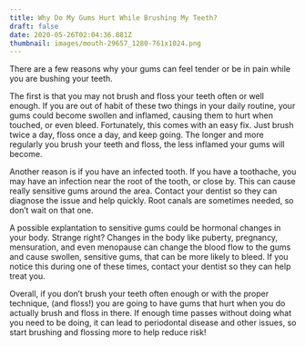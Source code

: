 ```yaml
---
title: Why Do My Gums Hurt While Brushing My Teeth?
draft: false
date: 2020-05-26T02:04:36.881Z
thumbnail: images/mouth-29657_1280-761x1024.png
---
```


There are a few reasons why your gums can feel tender or be in pain while you are bushing your teeth.

The first is that you may not brush and floss your teeth often or well enough. If you are out of habit of these two things in your daily routine, your gums could become swollen and inflamed, causing them to hurt when touched, or even bleed. Fortunately, this comes with an easy fix. Just brush twice a day, floss once a day, and keep going. The longer and more regularly you brush your teeth and floss, the less inflamed your gums will become.

Another reason is if you have an infected tooth. If you have a toothache, you may have an infection near the root of the tooth, or close by. This can cause really sensitive gums around the area. Contact your dentist so they can diagnose the issue and help quickly. Root canals are sometimes needed, so don’t wait on that one.

A possible explantation to sensitive gums could be hormonal changes in your body. Strange right? Changes in the body like puberty, pregnancy, mensuration, and even menopause can change the blood flow to the gums and cause swollen, sensitive gums, that can be more likely to bleed. If you notice this during one of these times, contact your dentist so they can help treat you.

Overall, if you don’t brush your teeth often enough or with the proper technique, (and floss!) you are going to have gums that hurt when you do actually brush and floss in there. If enough time passes without doing what you need to be doing, it can lead to periodontal disease and other issues, so start brushing and flossing more to help reduce risk!
